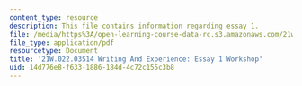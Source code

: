 ```yaml
---
content_type: resource
description: This file contains information regarding essay 1.
file: /media/https%3A/open-learning-course-data-rc.s3.amazonaws.com/21w-022-03-writing-and-experience-reading-and-writing-autobiography-spring-2014/14d776e8f6331886184d4c72c155c3b8_MIT21W_022_03S14_Essay1.pdf
file_type: application/pdf
resourcetype: Document
title: '21W.022.03S14 Writing And Experience: Essay 1 Workshop'
uid: 14d776e8-f633-1886-184d-4c72c155c3b8
---
```

